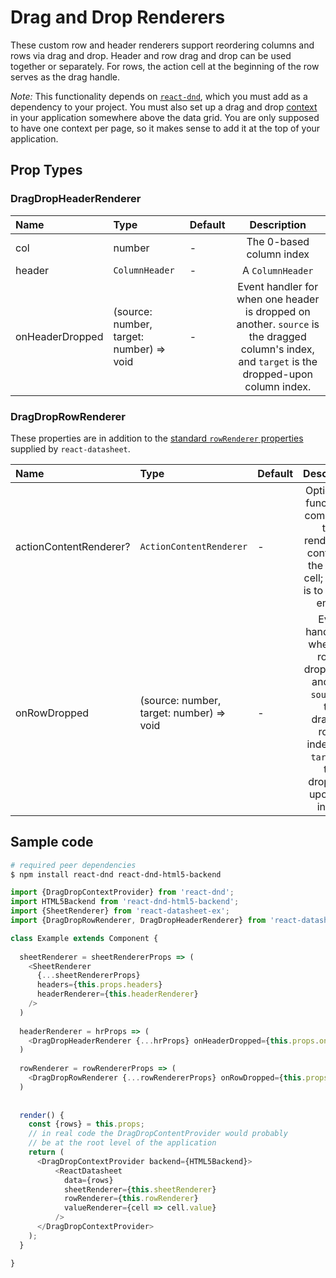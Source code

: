 # Drag and Drop Renderers

These custom row and header renderers support reordering columns and rows 
via drag and drop. Header and row drag and drop can be used together or 
separately. For rows, the action cell at the beginning of the row serves 
as the drag handle.

*Note:* This functionality depends on [`react-dnd`](http://react-dnd.github.io/react-dnd/),
which you must add as a dependency to your project. You must also set up a drag and
drop [context](http://react-dnd.github.io/react-dnd/docs-drag-drop-context-provider.html)
in your application somewhere above the data grid. You are only supposed to have one
context per page, so it makes sense to add it at the top of your application.  


<!-- STORY -->

## Prop Types

### DragDropHeaderRenderer

Name | Type | Default | Description
:--- | :--- | :--- | :---:
col             | number          | -  | The 0-based column index
header          | `ColumnHeader`  | -  | A `ColumnHeader`
onHeaderDropped | (source: number, target: number) => void | - | Event handler for when one header is dropped on another. `source` is the dragged column's index, and `target` is the dropped-upon column index. 


### DragDropRowRenderer

These properties are in addition to the
[standard `rowRenderer` properties](https://github.com/nadbm/react-datasheet#row-renderer)
supplied by `react-datasheet`.

Name | Type | Default | Description
:--- | :--- | :--- | :---:
actionContentRenderer? | `ActionContentRenderer` | - | Optional. A function or component that renders the content of the action cell; default is to leave it empty
onRowDropped           | (source: number, target: number) => void | - | Event handler for when one row is dropped on another. `source` is the dragged row's index, and `target` is the dropped-upon row index.


## Sample code

```bash
# required peer dependencies
$ npm install react-dnd react-dnd-html5-backend
```


```js
import {DragDropContextProvider} from 'react-dnd';
import HTML5Backend from 'react-dnd-html5-backend';
import {SheetRenderer} from 'react-datasheet-ex';
import {DragDropRowRenderer, DragDropHeaderRenderer} from 'react-datasheet-ex/drag-drop';
```

```js
class Example extends Component {
  
  sheetRenderer = sheetRendererProps => (
    <SheetRenderer
      {...sheetRendererProps}
      headers={this.props.headers}
      headerRenderer={this.headerRenderer} 
    />
  )
  
  headerRenderer = hrProps => (
    <DragDropHeaderRenderer {...hrProps} onHeaderDropped={this.props.onHeaderDropped}/>
  )
  
  rowRenderer = rowRendererProps => (
    <DragDropRowRenderer {...rowRendererProps} onRowDropped={this.props.onRowDropped} />
  )
  
  
  render() {
    const {rows} = this.props;
    // in real code the DragDropContentProvider would probably
    // be at the root level of the application
    return (
      <DragDropContextProvider backend={HTML5Backend}>
          <ReactDatasheet
            data={rows}
            sheetRenderer={this.sheetRenderer}
            rowRenderer={this.rowRenderer}
            valueRenderer={cell => cell.value}
          />
      </DragDropContextProvider>
    );
  }

}
```
